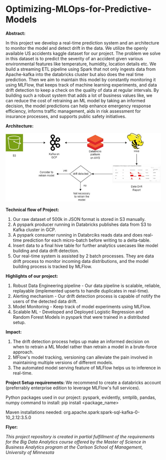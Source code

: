 # Optimizing-MLOps-for-Predictive-Models

<b>Abstract:</b>

In this project we develop a real-time prediction system and an architecture to monitor the model and detect drift in the data. We utilize the openly available US accidents kaggle dataset for our project. The problem we solve in this dataset is to predict the severity of an accident given various environmental features like temperature, humidity, location details etc. We build a streaming ETL pipeline using Spark that not only ingests data from Apache-kafka into the databricks cluster but also does the real time prediction. Then we aim to maintain this model by constantly monitoring it using MLFlow, that keeps track of machine learning experiments, and data drift detection to keep a check on the quality of data at regular intervals. By building such a robust system that adds a lot of business values like, we can reduce the cost of retraining an ML model by taking an informed decision, the model predictions can help enhance emergency response efficiency, informs traffic management, aids in risk assessment for insurance processes, and supports public safety initiatives.

<b> Architecture: </b>

![alt text](https://github.com/avsk80/Optimizing-MLOps-for-Predictive-Models/blob/main/msba-project-arch.jpg)

<b> Technical flow of Project: </b>

1) Our raw dataset of 500k in JSON format is stored in S3 manually.
2) A pyspark producer running in Databricks publishes data from S3 to Kafka cluster in GCP.
3) A pyspark consumer running in Databrciks reads data and does real-time prediction for each micro-batch before writing to a delta-table.
4) Insert data to a final hive table for further analytics usecases like model building and data drift detection.
5) Our real-time system is assisted by 2 batch processes. They are data drift process to monitor incoming data distributions, and the model building process is tracked by MLFlow.

<b> Highlights of our project: </b>

1) Robust Data Engineering pipeline - Our data pipeline is scalable, reliable, replayable (implemented upserts to handle duplicates in real-time).
2) Alerting mechanism - Our drift detection process is capable of notify the users of the detected data drift.
3) Model Monitoring - Keep track of model experiments using MLFlow.
4) Scalable ML - Developed and Deployed Logistic Regression and Random Forest Models in pyspark that were trained in a distributed setup.

<b> Impact: </b>

1) The drift detection process helps up make an informed decision on when to retrain a ML Model rather than retrain a model in a brute-force approach.
2) MFlow's model tracking, versioning can alleviate the pain involved in maintaining multiple versions of different models.
3) The automated model serving feature of MLFlow helps us to inference in real-time.

<b> Project Setup requirements: </b>
We recommend to create a databricks account (preferrably enterprise edition to leverage MLFlow's full services).

Python packages used in our project: pyspark, evidently, smtplib, pandas, numpy
command to install: pip install <package_name>

Maven installations needed: org.apache.spark:spark-sql-kafka-0-10_2.12:3.5.0

<b> Flyer: </b>



<i> This project repository is created in partial fulfillment of the requirements for the Big Data Analytics course offered by the Master of Science in Business Analytics program at the Carlson School of Management, University of Minnesota </i>
